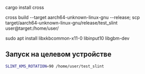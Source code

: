 cargo install cross

cross build --target aarch64-unknown-linux-gnu --release; scp target/aarch64-unknown-linux-gnu/release/test_slint user@target:/home/user/

sudo apt install libxkbcommon-x11-0 libinput10 libgbm-dev

## Запуск на целевом устройстве

```bash
SLINT_KMS_ROTATION=90 /home/user/test_slint
```
